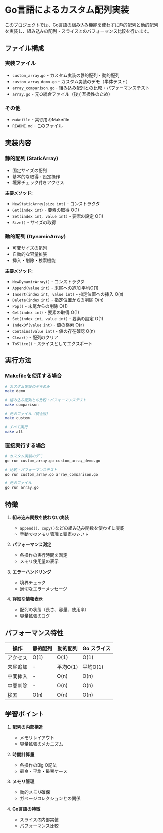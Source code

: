 # Go言語によるカスタム配列実装

このプロジェクトでは、Go言語の組み込み機能を使わずに静的配列と動的配列を実装し、組み込みの配列・スライスとのパフォーマンス比較を行います。

## ファイル構成

### 実装ファイル
- `custom_array.go` - カスタム実装の静的配列・動的配列
- `custom_array_demo.go` - カスタム実装のデモ（単体テスト）
- `array_comparison.go` - 組み込み配列との比較・パフォーマンステスト
- `array.go` - 元の統合ファイル（後方互換性のため）

### その他
- `Makefile` - 実行用のMakefile
- `README.md` - このファイル

## 実装内容

### 静的配列 (StaticArray)
- 固定サイズの配列
- 基本的な取得・設定操作
- 境界チェック付きアクセス

**主要メソッド:**
- `NewStaticArray(size int)` - コンストラクタ
- `Get(index int)` - 要素の取得 O(1)
- `Set(index int, value int)` - 要素の設定 O(1)
- `Size()` - サイズの取得

### 動的配列 (DynamicArray)
- 可変サイズの配列
- 自動的な容量拡張
- 挿入・削除・検索機能

**主要メソッド:**
- `NewDynamicArray()` - コンストラクタ
- `Append(value int)` - 末尾への追加 平均O(1)
- `Insert(index int, value int)` - 指定位置への挿入 O(n)
- `Delete(index int)` - 指定位置からの削除 O(n)
- `Pop()` - 末尾からの削除 O(1)
- `Get(index int)` - 要素の取得 O(1)
- `Set(index int, value int)` - 要素の設定 O(1)
- `IndexOf(value int)` - 値の検索 O(n)
- `Contains(value int)` - 値の存在確認 O(n)
- `Clear()` - 配列のクリア
- `ToSlice()` - スライスとしてエクスポート

## 実行方法

### Makefileを使用する場合

```bash
# カスタム実装のデモのみ
make demo

# 組み込み配列との比較・パフォーマンステスト
make comparison

# 元のファイル（統合版）
make custom

# すべて実行
make all
```

### 直接実行する場合

```bash
# カスタム実装のデモ
go run custom_array.go custom_array_demo.go

# 比較・パフォーマンステスト
go run custom_array.go array_comparison.go

# 元のファイル
go run array.go
```

## 特徴

1. **組み込み関数を使わない実装**
   - `append()`、`copy()`などの組み込み関数を使わずに実装
   - 手動でのメモリ管理と要素のシフト

2. **パフォーマンス測定**
   - 各操作の実行時間を測定
   - メモリ使用量の表示

3. **エラーハンドリング**
   - 境界チェック
   - 適切なエラーメッセージ

4. **詳細な情報表示**
   - 配列の状態（長さ、容量、使用率）
   - 容量拡張のログ

## パフォーマンス特性

| 操作 | 静的配列 | 動的配列 | Go スライス |
|------|----------|----------|-------------|
| アクセス | O(1) | O(1) | O(1) |
| 末尾追加 | - | 平均O(1) | 平均O(1) |
| 中間挿入 | - | O(n) | O(n) |
| 中間削除 | - | O(n) | O(n) |
| 検索 | O(n) | O(n) | O(n) |

## 学習ポイント

1. **配列の内部構造**
   - メモリレイアウト
   - 容量拡張のメカニズム

2. **時間計算量**
   - 各操作のBig O記法
   - 最良・平均・最悪ケース

3. **メモリ管理**
   - 動的メモリ確保
   - ガベージコレクションとの関係

4. **Go言語の特徴**
   - スライスの内部実装
   - パフォーマンス比較
